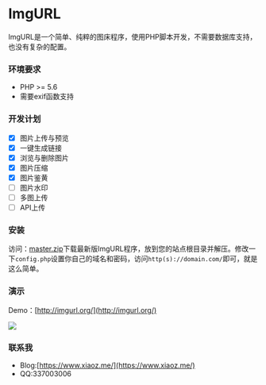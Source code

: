 # ImgURL
ImgURL是一个简单、纯粹的图床程序，使用PHP脚本开发，不需要数据库支持，也没有复杂的配置。

### 环境要求
* PHP >= 5.6
* 需要exif函数支持

### 开发计划
- [x] 图片上传与预览
- [x] 一键生成链接
- [x] 浏览与删除图片
- [x] 图片压缩
- [x] 图片鉴黄
- [ ] 图片水印
- [ ] 多图上传
- [ ] API上传

### 安装
<p>访问：<a href="https://github.com/helloxz/imgurl/archive/master.zip" target = "_blank" rel = "nofollow">master.zip</a>下载最新版ImgURL程序，放到您的站点根目录并解压。修改一下<code>config.php</code>设置你自己的域名和密码，访问<code>http(s)://domain.com/</code>即可，就是这么简单。</p>

### 演示
Demo：[http://imgurl.org/](http://imgurl.org/)


![](https://i.bk.tn/uploads/1712/230615302734.png)

### 联系我
* Blog:[https://www.xiaoz.me/](https://www.xiaoz.me/)
* QQ:337003006
